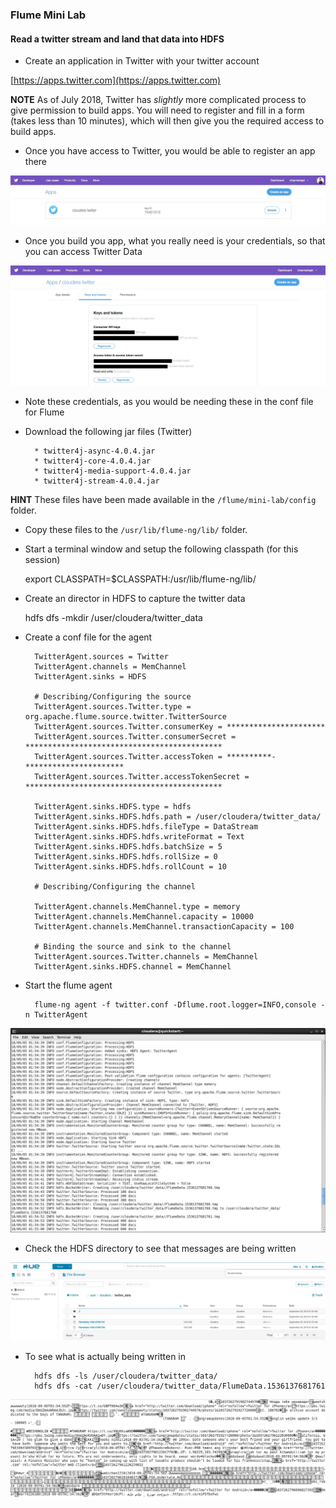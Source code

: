 
### Flume Mini Lab

#### Read a twitter stream and land that data into HDFS

* Create an application in Twitter with your twitter account

[https://apps.twitter.com](https://apps.twitter.com)

**NOTE** As of July 2018, Twitter has _slightly_ more complicated process to give permission to build apps. You will need to register and fill in a form (takes less than 10 minutes), which will then give you the required access to build apps. 

* Once you have access to Twitter, you would be able to register an app there

![Twitter Apps](../../images/flume/flume_twitter1.jpg)

* Once you build you app, what you really need is your credentials, so that you can access Twitter Data

![Twitter Apps](../../images/flume/flume_twitter2.jpg)

* Note these credentials, as you would be needing these in the conf file for Flume

* Download the following jar files (Twitter)

		* twitter4j-async-4.0.4.jar
		* twitter4j-core-4.0.4.jar
		* twitter4j-media-support-4.0.4.jar
		* twitter4j-stream-4.0.4.jar

**HINT** These files have been made available in the `/flume/mini-lab/config` folder.

* Copy these files to the `/usr/lib/flume-ng/lib/` folder.

* Start a terminal window and setup the following classpath (for this session)
	
	export CLASSPATH=$CLASSPATH:/usr/lib/flume-ng/lib/

* Create an director in HDFS to capture the twitter data

	hdfs dfs -mkdir /user/cloudera/twitter_data
	
* Create a conf file for the agent

		TwitterAgent.sources = Twitter
		TwitterAgent.channels = MemChannel
		TwitterAgent.sinks = HDFS
	
		# Describing/Configuring the source
		TwitterAgent.sources.Twitter.type = org.apache.flume.source.twitter.TwitterSource
		TwitterAgent.sources.Twitter.consumerKey = **********************
		TwitterAgent.sources.Twitter.consumerSecret = ********************************************
		TwitterAgent.sources.Twitter.accessToken = **********-**********************
		TwitterAgent.sources.Twitter.accessTokenSecret = ********************************************
		
		TwitterAgent.sinks.HDFS.type = hdfs
		TwitterAgent.sinks.HDFS.hdfs.path = /user/cloudera/twitter_data/
		TwitterAgent.sinks.HDFS.hdfs.fileType = DataStream
		TwitterAgent.sinks.HDFS.hdfs.writeFormat = Text
		TwitterAgent.sinks.HDFS.hdfs.batchSize = 5
		TwitterAgent.sinks.HDFS.hdfs.rollSize = 0
		TwitterAgent.sinks.HDFS.hdfs.rollCount = 10
		
		# Describing/Configuring the channel
		
		TwitterAgent.channels.MemChannel.type = memory
		TwitterAgent.channels.MemChannel.capacity = 10000
		TwitterAgent.channels.MemChannel.transactionCapacity = 100
		
		# Binding the source and sink to the channel
		TwitterAgent.sources.Twitter.channels = MemChannel
		TwitterAgent.sinks.HDFS.channel = MemChannel
		
* Start the flume agent

		flume-ng agent -f twitter.conf -Dflume.root.logger=INFO,console -n TwitterAgent

![Twitter Agent](../../images/flume/flume_twitter3.jpg)

* Check the HDFS directory to see that messages are being written

![Twitter Agent](../../images/flume/flume_twitter4.jpg)

* To see what is actually being written in

		hdfs dfs -ls /user/cloudera/twitter_data/
		hdfs dfs -cat /user/cloudera/twitter_data/FlumeData.1536137681761
		
![Twitter Agent](../../images/flume/flume_twitter5.jpg)




